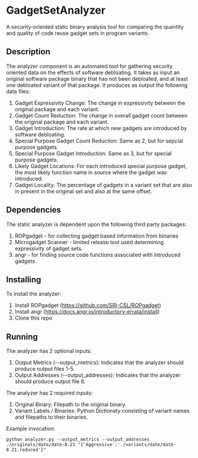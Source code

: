 # GadgetSetAnalyzer
A security-oriented static binary analysis tool for comparing the quantity and quality of code reuse gadget sets in program variants.  

## Description
The analyzer component is an automated tool for gathering security oriented data on the effects of software debloating. It takes as input an original software package binary that has not been debloated, and at least one debloated variant of that package. It produces as output the following data files:

 1. Gadget Expressivity Change: The change in expressivity between the original package and each variant.
 2. Gadget Count Reduction: The change in overall gadget count between the original package and each variant.
 3. Gadget Introduction: The rate at which new gadgets are introduced by software debloating.
 4. Special Purpose Gadget Count Reduction: Same as 2, but for sepcial purpose gadgets.
 5. Special Purpose Gadget Introduction: Same as 3, but for special purpose gadgets.
 6. Likely Gadget Locations: For each introduced special purpose gadget, the most likely function name in source where the gadget was introduced.
 7. Gadget Locality: The percentage of gadgets in a variant set that are also in present in the original set and also at the same offset.

## Dependencies
The static analyzer is dependent upon the following third party packages:

 1. ROPgadget - for collecting gadget based information from binaries
 2. Microgadget Scanner - limited release tool used determining expressivity of gadget sets.
 3. angr - for finding source code functions associated with introduced gadgets.

## Installing
To install the analyzer:

 1. Install ROPgadget (https://github.com/SRI-CSL/ROPgadget)
 2. Install angr (https://docs.angr.io/introductory-errata/install)
 3. Clone this repo


## Running
The analyzer has 2 optional inputs:

 1. Output Metrics (--output_metrics): Indicates that the analyzer should produce output files 1-5.
 2. Output Addresses (--output_addresses): Indicates that the analyzer should produce output file 6.

The analyzer has 2 required inputs:

 1. Original Binary: Filepath to the original binary.
 2. Variant Labels / Binaries: Python Dictionaty consisting of variant names and filepaths to their binaries.

Example invocation:
```
python analyzer.py --output_metrics --output_addresses ./originals/date/date-8.21 "{'Aggressive':'./variants/date/date-8.21.reduced'}"
```
